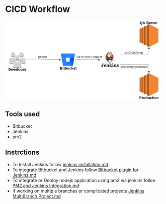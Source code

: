 # CICD Workflow

![cicd flow diagram](./images/cicd_flow.png "CICD Workflow")

## Tools used

- Bitbucket
- Jenkins
- pm2

## Instrctions

- To Install Jenkins follow [jenkins installation.md](./jenkins%20installation.md)
- To integrate Bitbucket and Jenkins follow [Bitbucket plugin for Jenkins.md](./Bitbucket%20plugin%20for%20Jenkins.md)
- To integrate or Deploy nodejs application using pm2 via jenkins folloe [PM2 and Jenkins Integration.md](./PM2%20and%20Jenkins%20Integration.md)
- If working on multiple branches or complicated projects [Jenkins MultiBranch Project.md](./Jenkins%20MultiBranch%20Project.md)